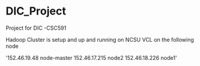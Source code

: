 # DIC_Project
Project for DIC -CSC591

Hadoop Cluster is setup and up and running on NCSU VCL on the following node

'152.46.19.48 node-master
152.46.17.215 node2
152.46.18.226 node1'
